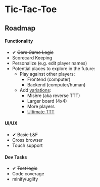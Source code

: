 # Tic-Tac-Toe

## Roadmap

#### Functionality
* ✔ <del>Core Game Logic</del>
* Scorecard Keeping
* Personalize (e.g. edit player names) 
* Potential places to explore in the future:
    * Play against other players:
        * Frontend (computer)
        * Backend (computer/human)
    * Add [variations](https://en.wikipedia.org/wiki/Tic-tac-toe_variants):
        * Misère (aka reverse TTT)
        * Larger board (4x4)
        * More players
        * [Ultimate TTT](https://mathwithbaddrawings.com/ultimate-tic-tac-toe-original-post/)

#### UI/UX
* ✔ <del>Basic L&F</del>
* Cross browser
* Touch support

#### Dev Tasks
* ✔ <del>Test logic</del>
* Code coverage
* minify/uglify
